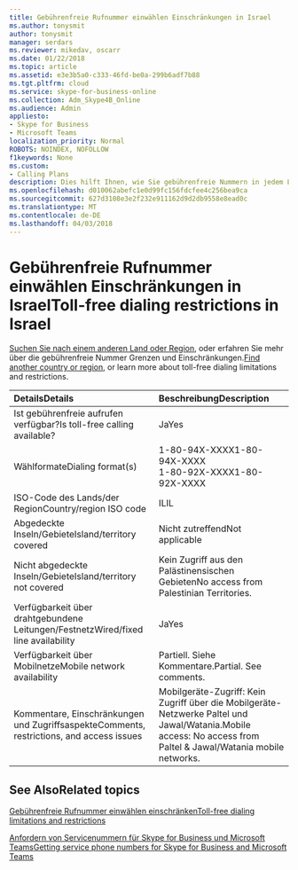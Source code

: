 ```yaml
---
title: Gebührenfreie Rufnummer einwählen Einschränkungen in Israel
ms.author: tonysmit
author: tonysmit
manager: serdars
ms.reviewer: mikedav, oscarr
ms.date: 01/22/2018
ms.topic: article
ms.assetid: e3e3b5a0-c333-46fd-be0a-299b6adf7b88
ms.tgt.pltfrm: cloud
ms.service: skype-for-business-online
ms.collection: Adm_Skype4B_Online
ms.audience: Admin
appliesto:
- Skype for Business
- Microsoft Teams
localization_priority: Normal
ROBOTS: NOINDEX, NOFOLLOW
f1keywords: None
ms.custom:
- Calling Plans
description: Dies hilft Ihnen, wie Sie gebührenfreie Nummern in jedem Land/Region einwählen können. Nachdem Sie das Land/Region auswählen, dauert es Sie zu einer länderspezifisch Seite, die enthält spezifische Details, Einschränkungen und Grenzwerte für gebührenfreie – Verfügbarkeit gebührenfreie Service verfügbar ist. Die Nummer oder Formate zeigt Ihnen die erforderlichen Zugriffscodes innerhalb jedes Land/Region So wählen Sie die gebührenfreie Telefonnummer.
ms.openlocfilehash: d010062abefc1e0d99fc156fdcfee4c256bea9ca
ms.sourcegitcommit: 627d3108e3e2f232e911162d9d2db9558e8ead0c
ms.translationtype: MT
ms.contentlocale: de-DE
ms.lasthandoff: 04/03/2018
---
```

# <a name="toll-free-dialing-restrictions-in-israel"></a><span data-ttu-id="c74fd-105">Gebührenfreie Rufnummer einwählen Einschränkungen in Israel</span><span class="sxs-lookup"><span data-stu-id="c74fd-105">Toll-free dialing restrictions in Israel</span></span>

<span data-ttu-id="c74fd-106">[Suchen Sie nach einem anderen Land oder Region](../what-are-calling-plans-in-office-365/toll-free-dialing-limitations-and-restrictions.md), oder erfahren Sie mehr über die gebührenfreie Nummer Grenzen und Einschränkungen.</span><span class="sxs-lookup"><span data-stu-id="c74fd-106">[Find another country or region](../what-are-calling-plans-in-office-365/toll-free-dialing-limitations-and-restrictions.md), or learn more about toll-free dialing limitations and restrictions.</span></span>


|<span data-ttu-id="c74fd-107">**Details**</span><span class="sxs-lookup"><span data-stu-id="c74fd-107">**Details**</span></span>|<span data-ttu-id="c74fd-108">**Beschreibung**</span><span class="sxs-lookup"><span data-stu-id="c74fd-108">**Description**</span></span>|
|:-----|:-----|
|<span data-ttu-id="c74fd-109">Ist gebührenfreie aufrufen verfügbar?</span><span class="sxs-lookup"><span data-stu-id="c74fd-109">Is toll-free calling available?</span></span>  <br/> |<span data-ttu-id="c74fd-110">Ja</span><span class="sxs-lookup"><span data-stu-id="c74fd-110">Yes</span></span>  <br/> |
|<span data-ttu-id="c74fd-111">Wählformate</span><span class="sxs-lookup"><span data-stu-id="c74fd-111">Dialing format(s)</span></span>  <br/> | <span data-ttu-id="c74fd-112">1-80-94X-XXXX</span><span class="sxs-lookup"><span data-stu-id="c74fd-112">1-80-94X-XXXX</span></span> <br/>  <span data-ttu-id="c74fd-113">1-80-92X-XXXX</span><span class="sxs-lookup"><span data-stu-id="c74fd-113">1-80-92X-XXXX</span></span> <br/> |
|<span data-ttu-id="c74fd-114">ISO-Code des Lands/der Region</span><span class="sxs-lookup"><span data-stu-id="c74fd-114">Country/region ISO code</span></span>  <br/> |<span data-ttu-id="c74fd-115">IL</span><span class="sxs-lookup"><span data-stu-id="c74fd-115">IL</span></span>  <br/> |
|<span data-ttu-id="c74fd-116">Abgedeckte Inseln/Gebiete</span><span class="sxs-lookup"><span data-stu-id="c74fd-116">Island/territory covered</span></span>  <br/> |<span data-ttu-id="c74fd-117">Nicht zutreffend</span><span class="sxs-lookup"><span data-stu-id="c74fd-117">Not applicable</span></span>  <br/> |
|<span data-ttu-id="c74fd-118">Nicht abgedeckte Inseln/Gebiete</span><span class="sxs-lookup"><span data-stu-id="c74fd-118">Island/territory not covered</span></span>  <br/> | <span data-ttu-id="c74fd-119">Kein Zugriff aus den Palästinensischen Gebieten</span><span class="sxs-lookup"><span data-stu-id="c74fd-119">No access from Palestinian Territories.</span></span> <br/> |
|<span data-ttu-id="c74fd-120">Verfügbarkeit über drahtgebundene Leitungen/Festnetz</span><span class="sxs-lookup"><span data-stu-id="c74fd-120">Wired/fixed line availability</span></span>  <br/> |<span data-ttu-id="c74fd-121">Ja</span><span class="sxs-lookup"><span data-stu-id="c74fd-121">Yes</span></span>  <br/> |
|<span data-ttu-id="c74fd-122">Verfügbarkeit über Mobilnetze</span><span class="sxs-lookup"><span data-stu-id="c74fd-122">Mobile network availability</span></span>  <br/> | <span data-ttu-id="c74fd-p102">Partiell. Siehe Kommentare.</span><span class="sxs-lookup"><span data-stu-id="c74fd-p102">Partial. See comments.</span></span> <br/> |
|<span data-ttu-id="c74fd-125">Kommentare, Einschränkungen und Zugriffsaspekte</span><span class="sxs-lookup"><span data-stu-id="c74fd-125">Comments, restrictions, and access issues</span></span>  <br/> |<span data-ttu-id="c74fd-126">Mobilgeräte-Zugriff: Kein Zugriff über die Mobilgeräte-Netzwerke Paltel und Jawal/Watania.</span><span class="sxs-lookup"><span data-stu-id="c74fd-126">Mobile access: No access from Paltel &amp; Jawal/Watania mobile networks.</span></span>  <br/> |
   
## <a name="related-topics"></a><span data-ttu-id="c74fd-127">See Also</span><span class="sxs-lookup"><span data-stu-id="c74fd-127">Related topics</span></span>

[<span data-ttu-id="c74fd-128">Gebührenfreie Rufnummer einwählen einschränken</span><span class="sxs-lookup"><span data-stu-id="c74fd-128">Toll-free dialing limitations and restrictions</span></span>](../what-are-calling-plans-in-office-365/toll-free-dialing-limitations-and-restrictions.md)

[<span data-ttu-id="c74fd-129">Anfordern von Servicenummern für Skype for Business und Microsoft Teams</span><span class="sxs-lookup"><span data-stu-id="c74fd-129">Getting service phone numbers for Skype for Business and Microsoft Teams</span></span>](../what-is-phone-system-in-office-365/getting-service-phone-numbers.md)

  
 